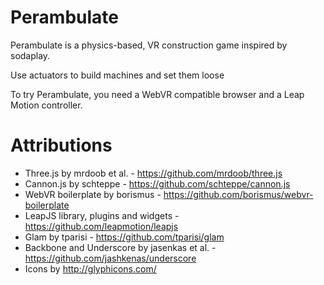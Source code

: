 # Perambulate

Perambulate is a physics-based, VR construction game inspired by sodaplay.

Use actuators to build machines and set them loose

To try Perambulate, you need a WebVR compatible browser and a Leap Motion
controller.

# Attributions

- Three.js by mrdoob et al. - https://github.com/mrdoob/three.js
- Cannon.js by schteppe - https://github.com/schteppe/cannon.js
- WebVR boilerplate by borismus - https://github.com/borismus/webvr-boilerplate
- LeapJS library, plugins and widgets - https://github.com/leapmotion/leapjs
- Glam by tparisi - https://github.com/tparisi/glam
- Backbone and Underscore by jasenkas et al. - https://github.com/jashkenas/underscore
- Icons by http://glyphicons.com/

